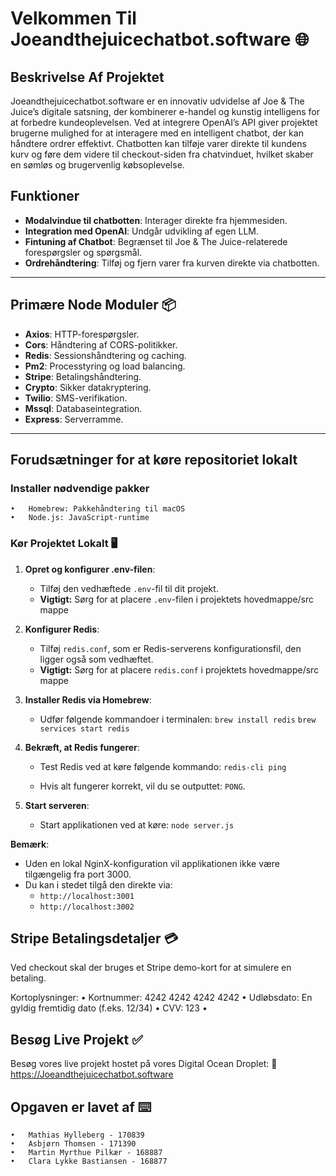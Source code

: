 # Velkommen Til Joeandthejuicechatbot.software 🌐

## Beskrivelse Af Projektet

Joeandthejuicechatbot.software er en innovativ udvidelse af Joe & The Juice’s digitale satsning, der kombinerer e-handel og kunstig intelligens for at forbedre kundeoplevelsen. Ved at integrere OpenAI’s API giver projektet brugerne mulighed for at interagere med en intelligent chatbot, der kan håndtere ordrer effektivt. Chatbotten kan tilføje varer direkte til kundens kurv og føre dem videre til checkout-siden fra chatvinduet, hvilket skaber en sømløs og brugervenlig købsoplevelse.

## Funktioner

- **Modalvindue til chatbotten**: Interager direkte fra hjemmesiden.
- **Integration med OpenAI**: Undgår udvikling af egen LLM.
- **Fintuning af Chatbot**: Begrænset til Joe & The Juice-relaterede forespørgsler og spørgsmål.
- **Ordrehåndtering**: Tilføj og fjern varer fra kurven direkte via chatbotten.

---

## Primære Node Moduler 📦

- **Axios**: HTTP-forespørgsler.
- **Cors**: Håndtering af CORS-politikker.
- **Redis**: Sessionshåndtering og caching.
- **Pm2**: Processtyring og load balancing.
- **Stripe**: Betalingshåndtering.
- **Crypto**: Sikker datakryptering.
- **Twilio**: SMS-verifikation.
- **Mssql**: Databaseintegration.
- **Express**: Serverramme.

---

## Forudsætninger for at køre repositoriet lokalt

### Installer nødvendige pakker

	•	Homebrew: Pakkehåndtering til macOS
	•	Node.js: JavaScript-runtime

 ### Kør Projektet Lokalt 🖥️

1. **Opret og konfigurer .env-filen**:
   - Tilføj den vedhæftede `.env`-fil til dit projekt.
   - **Vigtigt:** Sørg for at placere `.env`-filen i projektets hovedmappe/src mappe

2. **Konfigurer Redis**:
   - Tilføj `redis.conf`, som er Redis-serverens konfigurationsfil, den ligger også som vedhæftet.
   - **Vigtigt:** Sørg for at placere `redis.conf` i projektets hovedmappe/src mappe

3. **Installer Redis via Homebrew**:
   - Udfør følgende kommandoer i terminalen:
     `brew install redis`
     `brew services start redis`

4. **Bekræft, at Redis fungerer**:
   - Test Redis ved at køre følgende kommando:
     `redis-cli ping`

   - Hvis alt fungerer korrekt, vil du se outputtet: `PONG`.

5. **Start serveren**:
   - Start applikationen ved at køre:
     `node server.js`


**Bemærk**:
- Uden en lokal NginX-konfiguration vil applikationen ikke være tilgængelig fra port 3000.
- Du kan i stedet tilgå den direkte via:
  - `http://localhost:3001`
  - `http://localhost:3002`

## Stripe Betalingsdetaljer 💳


Ved checkout skal der bruges et Stripe demo-kort for at simulere en betaling.

Kortoplysninger:
	•	Kortnummer: 4242 4242 4242 4242
	•	Udløbsdato: En gyldig fremtidig dato (f.eks. 12/34)
	•	CVV: 123
	•	

## Besøg Live Projekt ✅

Besøg vores live projekt hostet på vores Digital Ocean Droplet:
🔗 https://Joeandthejuicechatbot.software

## Opgaven er lavet af ⌨️

	•	Mathias Hylleberg - 170839
	•	Asbjørn Thomsen - 171390
	•	Martin Myrthue Pilkær - 168887
	•	Clara Lykke Bastiansen - 168877
